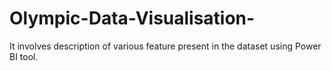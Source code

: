 # Olympic-Data-Visualisation-
It involves description of various feature present in the dataset using Power BI tool.
